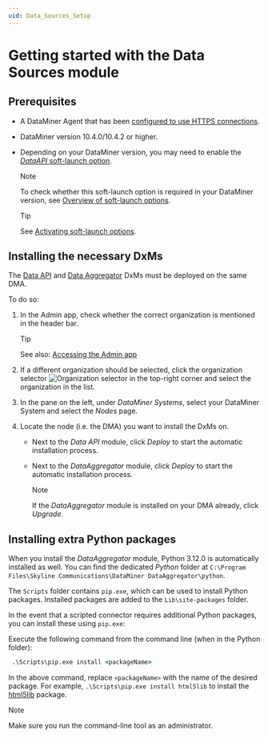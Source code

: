 ```yaml
---
uid: Data_Sources_Setup
---
```


# Getting started with the Data Sources module

## Prerequisites

- A DataMiner Agent that has been [configured to use HTTPS connections](xref:Setting_up_HTTPS_on_a_DMA).

- DataMiner version 10.4.0/10.4.2 or higher.

- Depending on your DataMiner version, you may need to enable the [*DataAPI* soft-launch option](xref:Overview_of_Soft_Launch_Options#dataapi).

  > [!NOTE]
  > To check whether this soft-launch option is required in your DataMiner version, see [Overview of soft-launch options](xref:Overview_of_Soft_Launch_Options).

  > [!TIP]
  > See [Activating soft-launch options](xref:Activating_Soft_Launch_Options).

## Installing the necessary DxMs

The [Data API](xref:Overview_of_Soft_Launch_Options#dataapi) and [Data Aggregator](xref:Data_Aggregator_DxM) DxMs must be deployed on the same DMA.

To do so:

1. In the Admin app, check whether the correct organization is mentioned in the header bar.

   > [!TIP]
   > See also: [Accessing the Admin app](xref:Accessing_the_Admin_app)

1. If a different organization should be selected, click the organization selector ![Organization selector](~/user-guide/images/Cloud_Admin_Selector_icon.png) in the top-right corner and select the organization in the list.

1. In the pane on the left, under *DataMiner Systems*, select your DataMiner System and select the *Nodes* page.

1. Locate the node (i.e. the DMA) you want to install the DxMs on.

   - Next to the *Data API* module, click *Deploy* to start the automatic installation process.

   - Next to the *DataAggregator* module, click *Deploy* to start the automatic installation process.

     > [!NOTE]
     > If the *DataAggregator* module is installed on your DMA already, click *Upgrade*.

## Installing extra Python packages

When you install the *DataAggregator* module, Python 3.12.0 is automatically installed as well. You can find the dedicated *Python* folder at `C:\Program Files\Skyline Communications\DataMiner DataAggregator\python`.<!-- RN 38064 -->

The `Scripts` folder contains `pip.exe`, which can be used to install Python packages. Installed packages are added to the `Lib\site-packages` folder.

In the event that a scripted connector requires additional Python packages, you can install these using `pip.exe`:

Execute the following command from the command line (when in the Python folder):

```bat
 .\Scripts\pip.exe install <packageName>
```

In the above command, replace `<packageName>` with the name of the desired package. For example, `.\Scripts\pip.exe install html5lib` to install the [html5lib](https://pypi.org/project/html5lib/) package.

> [!NOTE]
> Make sure you run the command-line tool as an administrator.
